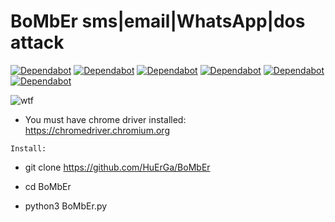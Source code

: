 # BoMbEr sms|email|WhatsApp|dos attack 

[![Dependabot](https://badgen.net/badge/ebankoff/ebankoff/red?icon=github&label)](https://github.com/ebankoff) [![Dependabot](https://badgen.net/badge/cludeex/cludeex/red?icon=github&label)](https://github.com/cludeex) [![Dependabot](https://badgen.net/badge/ncorbuk/ncorbuk/red?icon=github&label)](https://github.com/ncorbuk) [![Dependabot](https://badgen.net/badge/Nikait/Nikait/red?icon=github&label)](https://github.com/Nikait) [![Dependabot](https://badgen.net/badge/discord/discord/yellow?icon=discord&label)](https://discord.gg/c-h-i-l-l) [![Dependabot](https://badgen.net/badge/telegram/telegram/yellow?icon=telegram&label)](https://t.me/cozyyrooom)

![wtf](https://i.ibb.co/ChbFCPS/Comp-1-00000.png "BoMbEr") 

* You must have chrome driver installed: https://chromedriver.chromium.org

`Install:`

* git clone https://github.com/HuErGa/BoMbEr

* cd BoMbEr

* python3 BoMbEr.py
